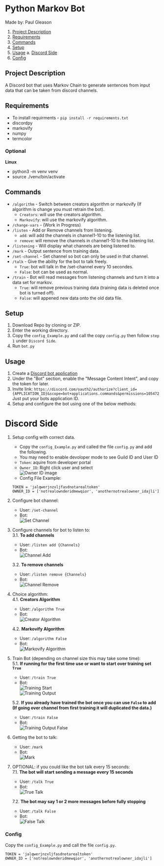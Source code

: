 # Python Markov Bot
Made by: Paul Gleason

1. [Project Description](#project-description)
2. [Requirements](#requirements)
3. [Commands](#commands)
4. [Setup](#setup)
5. [Usage](#usage)
   a. [Discord Side](#discord-side)
6. [Config](#config)

## Project Description
A Discord bot that uses Markov Chain to generate sentences from input data that can be taken from discord channels.

## Requirements
* To install requirments - `pip install -r requirements.txt`
* discordpy 
* markovify
* numpy 
* termcolor
### Optional
**Linux**
* python3 -m venv venv
* source ./venv/bin/activate

## Commands
* `/algorithm` - Switch between creators algorithm or markovify (If algorithm is change you must retrain the bot).
    * `Creators`: will use the creators algorithm.
    * `Markovify`: will use the markovify algorithm.
* `/change-vars` - (Work in Progress)
* `/listen` - Add or Remove channels from listening.
    * `add`: will add the channels in channel1-10 to the listening list.
    * `remove`: will remove the channels in channel1-10 to the listening list.
* `/listening` - Will display what channels are being listened to.
* `/mark` - Output sentence from training data.
* `/set-channel` - Set channel so bot can only be used in that channel.
* `/talk` - Give the ability for the bot to talk freely.
    * `True`: bot will talk in the /set-channel every 10 secondes.
    * `False`: bot can be used as normal.
* `/train` - Bot will read messages from listening channels and turn it into a data set for markov.
    * `True`: will remove previous training data (training data is deleted once bot is turned off). 
    * `False`: will appened new data onto the old data file.  

## Setup
1. Download Repo by cloning or ZIP.
2. Enter the working directory.
3. Copy the `config_Example.py` and call the copy `config.py` then follow `step 1` under `Discord Side`.
4. Run `bot.py`

## Usage
1. Create a [Discord bot application](https://discordapp.com/developers/applications/)
2. Under the "Bot" section, enable the "Message Content Intent", and copy the token for later.
3. Invite link: `https://discord.com/oauth2/authorize?client_id={APPLICATION_ID}&scope=bot+applications.commands&permissions=105472` Just put your bots application ID.
3. Setup and configure the bot using one of the below methods:

# Discord Side
1. Setup config with correct data.
    * Copy the `config_Example.py` and called the file `config.py` and add the following.
    * You may need to enable devoloper mode to see Guild ID and User ID
    * `Token`: aquire from developer portal
    * `Owner_ID`: Right click user and select \
    ![Owner ID image](img/Owner_ID.png)
    * Config File Example:
    ```
    TOKEN = 'jalqwerjnzxljfasdnotarealtoken'
    OWNER_ID = ['notrealownderidmewqior', 'anothernotrealowner_idajli']
    ```

2. Configure bot channel:
    * User: `/set-channel`
    * Bot: \
    ![Set Channel](img/set-channel.png)

3. Configure channels for bot to listen to: \
    3.1. **To add channels**
    * User: `/listen add {Channels}`
    * Bot: \
    ![Channel Add](img/listen%20add.png)

    3.2. **To remove channels**
    * User: `/listen remove {Channels}`
    * Bot: \
    ![Channel Remove](img/listen%20remove.png)

4. Choice algorithm: \
    4.1. **Creators Algorithm**
    * User: `/algorithm True`
    * Bot: \
    ![Creator Algorithm](img/algorithm%20creators.png)

    4.2. **Markovify Algorithm**
    * User: `/algorithm False`
    * Bot: \
    ![Markovify Algorithm](img/algorithm%20markovify.png)

5. Train Bot (depending on channel size this may take some time): \
    5.1. **If running for the first time use or want to start over training set `True`**

    * User: `/train True`
    * Bot: \
    ![Training Start](img/Train%20Start.png) \
    ![Training Output](img/training%20output.png)

    5.2. **If you already have trained the bot once you can use `False` to add (If going over channel from first training it will duplicated the data.)**
    * User: `/train False`
    * Bot: \
    ![Training Output False](img/training%20output%20false.png)

6. Getting the bot to talk:
    * User: `/mark`
    * Bot: \
    ![Mark](img/mark.png)
    
7. OPTIONAL: if you could like the bot talk every 15 seconds:\
    7.1. **The bot will start sending a message every 15 seconds**
    * User: `/talk True`
    * Bot: \
    ![True Talk](img/talk%20true.png)

    7.2. **The bot may say 1 or 2 more messages before fully stopping**
    * User: `/talk False`
    * Bot: \
    ![False Talk](img/talk%20false.png)

### Config
Copy the `config_Example.py` and call the file `config.py`.
```
TOKEN = 'jalqwerjnzxljfasdnotarealtoken'
OWNER_ID = ['notrealownderidmewqior', 'anothernotrealowner_idajli']
```
